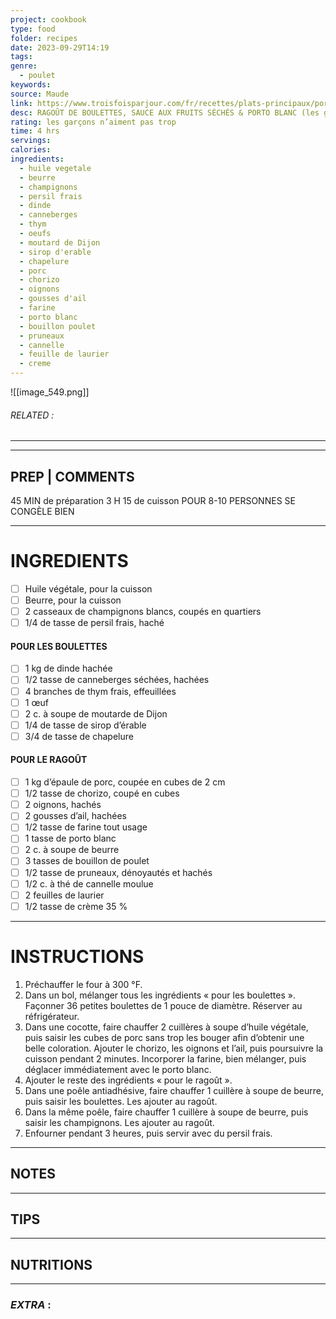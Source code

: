 ```yaml
---
project: cookbook
type: food
folder: recipes
date: 2023-09-29T14:19
tags: 
genre:
  - poulet
keywords: 
source: Maude
link: https://www.troisfoisparjour.com/fr/recettes/plats-principaux/porc/ragout-de-boulettes-sauce-aux-fruits-seches-porto-blanc/
desc: RAGOÛT DE BOULETTES, SAUCE AUX FRUITS SÉCHÉS & PORTO BLANC (les garçons N’aiment pas trop) [de Maud]
rating: les garçons n’aiment pas trop
time: 4 hrs
servings: 
calories: 
ingredients:
  - huile vegetale
  - beurre
  - champignons
  - persil frais
  - dinde
  - canneberges
  - thym
  - oeufs
  - moutard de Dijon
  - sirop d'erable
  - chapelure
  - porc
  - chorizo
  - oignons
  - gousses d'ail
  - farine
  - porto blanc
  - bouillon poulet
  - pruneaux
  - cannelle
  - feuille de laurier
  - creme
---
```


![[image_549.png]]
###### *RELATED* : 
---


---
## PREP | COMMENTS

45 MIN de préparation
3 H 15 de cuisson
POUR 8-10 PERSONNES SE CONGÈLE BIEN

---
# INGREDIENTS

- [ ] Huile végétale, pour la cuisson
- [ ] Beurre, pour la cuisson
- [ ] 2 casseaux de champignons blancs, coupés en quartiers
- [ ] 1/4 de tasse de persil frais, haché

#### **POUR LES BOULETTES**

- [ ] 1 kg de dinde hachée
- [ ] 1/2 tasse de canneberges séchées, hachées
- [ ] 4 branches de thym frais, effeuillées
- [ ] 1 œuf
- [ ] 2 c. à soupe de moutarde de Dijon
- [ ] 1/4 de tasse de sirop d’érable
- [ ] 3/4 de tasse de chapelure  

#### **POUR LE RAGOÛT**

- [ ] 1 kg d’épaule de porc, coupée en cubes de 2 cm
- [ ] 1/2 tasse de chorizo, coupé en cubes
- [ ] 2 oignons, hachés
- [ ] 2 gousses d’ail, hachées
- [ ] 1/2 tasse de farine tout usage
- [ ] 1 tasse de porto blanc
- [ ] 2 c. à soupe de beurre
- [ ] 3 tasses de bouillon de poulet
- [ ] 1/2 tasse de pruneaux, dénoyautés et hachés
- [ ] 1/2 c. à thé de cannelle moulue
- [ ] 2 feuilles de laurier
- [ ] 1/2 tasse de crème 35 %

---
# INSTRUCTIONS

1. Préchauffer le four à 300 °F.
2. Dans un bol, mélanger tous les ingrédients « pour les boulettes ». Façonner 36 petites boulettes de 1 pouce de diamètre. Réserver au réfrigérateur.
3. Dans une cocotte, faire chauffer 2 cuillères à soupe d’huile végétale, puis saisir les cubes de porc sans trop les bouger afin d’obtenir une belle coloration. Ajouter le chorizo, les oignons et l’ail, puis poursuivre la cuisson pendant 2 minutes. Incorporer la farine, bien mélanger, puis déglacer immédiatement avec le porto blanc.
4. Ajouter le reste des ingrédients « pour le ragoût ».
5. Dans une poêle antiadhésive, faire chauffer 1 cuillère à soupe de beurre, puis saisir les boulettes. Les ajouter au ragoût.
6. Dans la même poêle, faire chauffer 1 cuillère à soupe de beurre, puis saisir les champignons. Les ajouter au ragoût.
7. Enfourner pendant 3 heures, puis servir avec du persil frais.

---
## NOTES



---
## TIPS



---
## NUTRITIONS



---
### *EXTRA* :



